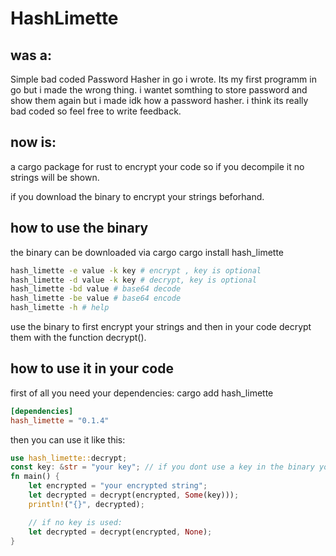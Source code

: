 # HashLimette

## was a:


Simple bad coded Password Hasher in go i wrote.
Its my first programm in go but i made the wrong thing.
i wantet somthing to store password and show them again but i made idk how a password hasher.
i think its really bad coded so feel free to write feedback.


## now is:

a cargo package for rust to encrypt your code so if you decompile it no strings will be shown.

if you download the binary to encrypt your strings beforhand.

## how to use the binary

the binary can be downloaded via cargo
cargo install hash_limette

```bash
hash_limette -e value -k key # encrypt , key is optional
hash_limette -d value -k key # decrypt, key is optional
hash_limette -bd value # base64 decode
hash_limette -be value # base64 encode
hash_limette -h # help
```
use the binary to first encrypt your strings and then in your code decrypt them with the function decrypt().

## how to use it in your code

first of all you need your dependencies:
cargo add hash_limette

```toml
[dependencies]
hash_limette = "0.1.4"
```

then you can use it like this:
```rust
use hash_limette::decrypt;
const key: &str = "your key"; // if you dont use a key in the binary you dont need to use one here the default key wil be used
fn main() {
    let encrypted = "your encrypted string";
    let decrypted = decrypt(encrypted, Some(key)));
    println!("{}", decrypted);

    // if no key is used:
    let decrypted = decrypt(encrypted, None);
}
```